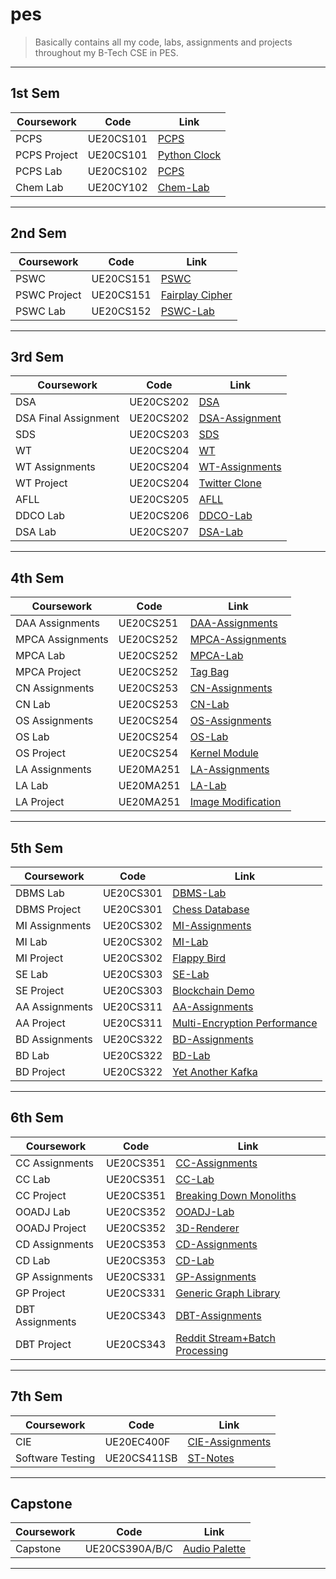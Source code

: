 # pes

> Basically contains all my code, labs, assignments and projects throughout my B-Tech CSE in PES.

---

## 1st Sem

| Coursework   | Code      | Link                                                    |
|--------------|-----------|---------------------------------------------------------|
| PCPS         | UE20CS101 | [PCPS](./1st_Sem/PCPS/)                                 |
| PCPS Project | UE20CS101 | [Python Clock](https://github.com/manasch/python-clock) |
| PCPS Lab     | UE20CS102 | [PCPS](./1st_Sem/PCPS/)                                 |
| Chem Lab     | UE20CY102 | [Chem-Lab](./1st_Sem/ChemLab/)                          |

---

## 2nd Sem

| Coursework   | Code      | Link                                                          |
|--------------|-----------|---------------------------------------------------------------|
| PSWC         | UE20CS151 | [PSWC](./2nd_Sem/C/)                                          |
| PSWC Project | UE20CS151 | [Fairplay Cipher](https://github.com/manasch/fairplay-cipher) |
| PSWC Lab     | UE20CS152 | [PSWC-Lab](./2nd_Sem/C_Lab/)                                  |

---

## 3rd Sem

| Coursework           | Code      | Link                                                       |
|----------------------|-----------|------------------------------------------------------------|
| DSA                  | UE20CS202 | [DSA](./3rd_Sem/Data_Structures/)                          |
| DSA Final Assignment | UE20CS202 | [DSA-Assignment](https://github.com/manasch/ds-assignment) |
| SDS                  | UE20CS203 | [SDS](./3rd_Sem/SDS/)                                      |
| WT                   | UE20CS204 | [WT](./3rd_Sem/Web_Tech/)                                  |
| WT Assignments       | UE20CS204 | [WT-Assignments](./3rd_Sem/Web_Tech/Assignments/)          |
| WT Project           | UE20CS204 | [Twitter Clone](https://github.com/manasch/twitter-clone)  |
| AFLL                 | UE20CS205 | [AFLL](./3rd_Sem/AFLL/)                                    |
| DDCO Lab             | UE20CS206 | [DDCO-Lab](./3rd_Sem/DDCO_Lab/)                            |
| DSA Lab              | UE20CS207 | [DSA-Lab](./3rd_Sem/DS_Lab/)                               |

---

## 4th Sem

| Coursework       | Code      | Link                                                                |
|------------------|-----------|---------------------------------------------------------------------|
| DAA Assignments  | UE20CS251 | [DAA-Assignments](./4th_Sem/DAA/Assignments/)                       |
| MPCA Assignments | UE20CS252 | [MPCA-Assignments](./4th_Sem/MPCA/Assignments/)                     |
| MPCA Lab         | UE20CS252 | [MPCA-Lab](./4th_Sem/MPCA_Lab/)                                     |
| MPCA Project     | UE20CS252 | [Tag Bag](https://github.com/manasch/tag-bag)                       |
| CN Assignments   | UE20CS253 | [CN-Assignments](./4th_Sem/CN/Assignments/)                         |
| CN Lab           | UE20CS253 | [CN-Lab](./4th_Sem/CN_Lab/)                                         |
| OS Assignments   | UE20CS254 | [OS-Assignments](./4th_Sem/OS/Assignments/)                         |
| OS Lab           | UE20CS254 | [OS-Lab](./4th_Sem/OS_Lab/)                                         |
| OS Project       | UE20CS254 | [Kernel Module](./4th_Sem/OS/Assignments/Project/)                  |
| LA Assignments   | UE20MA251 | [LA-Assignments](./4th_Sem/LA/Assignments/)                         |
| LA Lab           | UE20MA251 | [LA-Lab](./4th_Sem/LA_Lab/)                                         |
| LA Project       | UE20MA251 | [Image Modification](https://github.com/manasch/image_manipulation) |

---

## 5th Sem

| Coursework     | Code      | Link                                                                     |
|----------------|-----------|--------------------------------------------------------------------------|
| DBMS Lab       | UE20CS301 | [DBMS-Lab](./5th_Sem/DBMS_Lab/)                                          |
| DBMS Project   | UE20CS301 | [Chess Database](https://github.com/manasch/dbms-project-chess-database) |
| MI Assignments | UE20CS302 | [MI-Assignments](./5th_Sem/MI/Assignments/)                              |
| MI Lab         | UE20CS302 | [MI-Lab](./5th_Sem/MI_Lab/)                                              |
| MI Project     | UE20CS302 | [Flappy Bird](https://github.com/manasch/mi-project-flappy-bird)         |
| SE Lab         | UE20CS303 | [SE-Lab](./5th_Sem/SE_Lab/)                                              |
| SE Project     | UE20CS303 | [Blockchain Demo](https://github.com/manasch/se-project-blockchain)      |
| AA Assignments | UE20CS311 | [AA-Assignments](./5th_Sem/AA/Assignments/)                              |
| AA Project     | UE20CS311 | [Multi-Encryption Performance](https://github.com/manasch/aa-project)    |
| BD Assignments | UE20CS322 | [BD-Assignments](./5th_Sem/BD/Assignments/)                              |
| BD Lab         | UE20CS322 | [BD-Lab](./5th_Sem/BD_Lab/)                                              |
| BD Project     | UE20CS322 | [Yet Another Kafka](https://github.com/manasch/bd-project-yak)           |

---

## 6th Sem

| Coursework      | Code      | Link                                                                            |
|-----------------|-----------|---------------------------------------------------------------------------------|
| CC Assignments  | UE20CS351 | [CC-Assignments](./6th_Sem/CC/Assignment/)                                      |
| CC Lab          | UE20CS351 | [CC-Lab](./6th_Sem/CC/Lab/)                                                     |
| CC Project      | UE20CS351 | [Breaking Down Monoliths](https://github.com/manasch/cc-project-microservices)  |
| OOADJ Lab       | UE20CS352 | [OOADJ-Lab](./6th_Sem/OOAD/Lab/)                                                |
| OOADJ Project   | UE20CS352 | [3D-Renderer](https://github.com/manasch/trender)                               |
| CD Assignments  | UE20CS353 | [CD-Assignments](./6th_Sem/CD/Assignment/)                                      |
| CD Lab          | UE20CS353 | [CD-Lab](./6th_Sem/CD/Lab/)                                                     |
| GP Assignments  | UE20CS331 | [GP-Assignments](./6th_Sem/GP/Assignment/)                                      |
| GP Project      | UE20CS331 | [Generic Graph Library](https://github.com/manasch/gphl)                        |
| DBT Assignments | UE20CS343 | [DBT-Assignments](./6th_Sem/DBT/Assignment/)                                    |
| DBT Project     | UE20CS343 | [Reddit Stream+Batch Processing](https://github.com/manasch/dbt-project-reddit) |

---

## 7th Sem

| Coursework       | Code        | Link                              |
|------------------|-------------|-----------------------------------|
| CIE              | UE20EC400F  | [CIE-Assignments](./7th_Sem/CIE/) |
| Software Testing | UE20CS411SB | [ST-Notes](./7th_Sem/ST/)         |

---

## Capstone

| Coursework       | Code           | Link                         |
|------------------|----------------|------------------------------|
| Capstone         | UE20CS390A/B/C | [Audio Palette](./Capstone/) |

---
